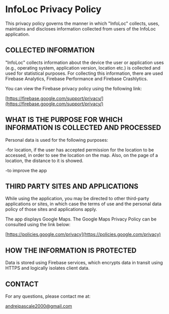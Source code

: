 # InfoLoc Privacy Policy

This privacy policy governs the manner in which "InfoLoc" collects, uses, maintains and discloses information collected from users of the InfoLoc application.

## COLLECTED INFORMATION

"InfoLoc" collects information about the device the user or application uses (e.g., operating system, application version, location etc.) is collected and used for statistical purposes. For collecting this information, there are used Firebase Analytics, Firebase Performance and Firebase Crashlytics.

You can view the Firebase privacy policy using the following link:

[https://firebase.google.com/support/privacy/](https://firebase.google.com/support/privacy/)

## WHAT IS THE PURPOSE FOR WHICH INFORMATION IS COLLECTED AND PROCESSED

Personal data is used for the following purposes:

-for location, if the user has accepted permission for the location to be accessed, in order to see the location on the map. Also, on the page of a location, the distance to it is showed.

-to improve the app

## THIRD PARTY SITES AND APPLICATIONS

While using the application, you may be directed to other third-party applications or sites, in which case the terms of use and the personal data policy of those sites and applications apply.

The app displays Google Maps. The Google Maps Privacy Policy can be consulted using the link below:

[https://policies.google.com/privacy](https://policies.google.com/privacy)

## HOW THE INFORMATION IS PROTECTED

Data is stored using Firebase services, which encrypts data in transit using HTTPS and logically isolates client data.

## CONTACT

For any questions, please contact me at:

andreipascale2000@gmail.com


